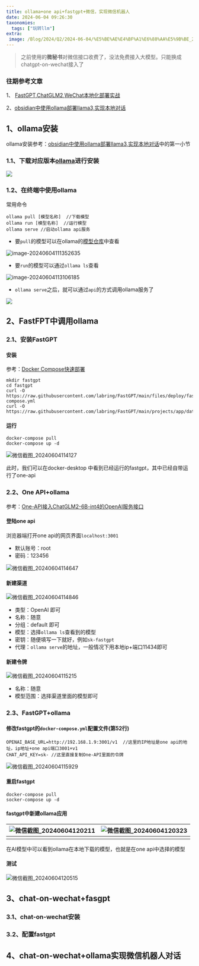 ```yaml
---
title: ollama+one api+fastgpt+微信，实现微信机器人
date: 2024-06-04 09:26:30
taxonomies:
  tags: ["玩转llm"]
extra:
 image: /Blog/2024/Q2/2024-06-04/%E5%BE%AE%E4%BF%A1%E6%88%AA%E5%9B%BE_20240604120515.png
---
```


> 之前使用的**微秘书**对微信接口收费了，没法免费接入大模型。只能换成chatgpt-on-wechat接入了

### 往期参考文章

1、 [FastGPT,ChatGLM2,WeChat本地化部署实战](https://king-key.github.io/Blog/2024/Q1/fastgpt-chatglm2-wechat/)

2、[obsidian中使用ollama部署llama3,实现本地对话](https://king-key.github.io/Blog/2024/Q2/2024-05-09/)



##  1、ollama安装

ollama安装参考：[obsidian中使用ollama部署llama3,实现本地对话](https://wangguo.site/Blog/2024/Q2/2024-05-09/#wow0)中的第一小节

### 1.1、下载对应版本[ollama](https://ollama.com/download)进行安装

![](https://king-key.github.io/Blog/2024/Q2/2024-05-09/20240509143206.png)

### 1.2、在终端中使用ollama

常用命令

```shell
ollama pull [模型名称]  //下载模型
ollama run [模型名称]  //运行模型
ollama serve //启动ollama api服务
```

- 要```pull```的模型可以在ollama的[模型仓库](https://ollama.com/library)中查看

![image-20240604111352635](../2024-06-14/image-20240604111352635.png)

- 要```run```的模型可以通过```ollama ls```查看

![image-20240604113106185](image-20240604113106185.png)

- ```ollama serve```之后，就可以通过```api```的方式调用ollama服务了

![](微信截图_20240604113255.png)

## 2、FastFPT中调用ollama

### 2.1、安装FastGPT

#### 安装

参考：[Docker Compose快速部署](https://wangguo.site/Blog/2024/Q1/fastgpt-chatglm2-wechat/#wow8)

```shell
mkdir fastgpt
cd fastgpt
curl -O https://raw.githubusercontent.com/labring/FastGPT/main/files/deploy/fastgpt/docker-compose.yml
curl -O https://raw.githubusercontent.com/labring/FastGPT/main/projects/app/data/config.json
```

#### 运行

```
docker-compose pull
docker-compose up -d
```

![微信截图_20240604114127](微信截图_20240604114127.png)

此时，我们可以在docker-desktop 中看到已经运行的fastgpt，其中已经自带运行了one-api

### 2.2、One API+ollama

参考：[One-API接入ChatGLM2-6B-int4的OpenAI服务接口](https://wangguo.site/Blog/2024/Q1/fastgpt-chatglm2-wechat/#wow8)

#### 登陆one api

浏览器端打开one api的网页界面```localhost:3001```

- 默认账号：root
- 密码：123456

![微信截图_20240604114647](微信截图_20240604114647.png)

#### 新建渠道

![微信截图_20240604114846](微信截图_20240604114846.png)

- 类型：OpenAI 即可
- 名称：随意
- 分组：default 即可
- 模型：选择```ollama ls```查看到的模型
- 密钥：随便填写一下就好，例如```sk-fastgpt```
- 代理：```ollama serve```的地址，一般情况下用本地ip+端口11434即可

#### 新建令牌

![微信截图_20240604115215](微信截图_20240604115215.png)

- 名称：随意
- 模型范围：选择渠道里面的模型即可

### 2.3、FastGPT+ollama

#### 修改fastgpt的```docker-compose.yml```配置文件(第52行)

```
OPENAI_BASE_URL=http://192.168.1.9:3001/v1  //这里的IP地址是one api的地址，ip地址+one api端口3001+v1
CHAT_API_KEY=sk- //这里直接复制One-API里面的令牌
```

![微信截图_20240604115929](微信截图_20240604115929.png)

#### 重启fastgpt

```
docker-compose pull
socker-compose up -d
```

#### fastgpt中新建ollama应用

| ![微信截图_20240604120211](微信截图_20240604120211.png) | ![微信截图_20240604120323](微信截图_20240604120323.png) |
| ------------------------------------------------------- | ------------------------------------------------------- |
|                                                         |                                                         |

在AI模型中可以看到ollama在本地下载的模型，也就是在one api中选择的模型

#### 测试

![微信截图_20240604120515](微信截图_20240604120515.png)

## 3、chat-on-wechat+fasgpt

### 3.1、chat-on-wechat安装



### 3.2、配置fastgpt

## 4、chat-on-wechat+ollama实现微信机器人对话



